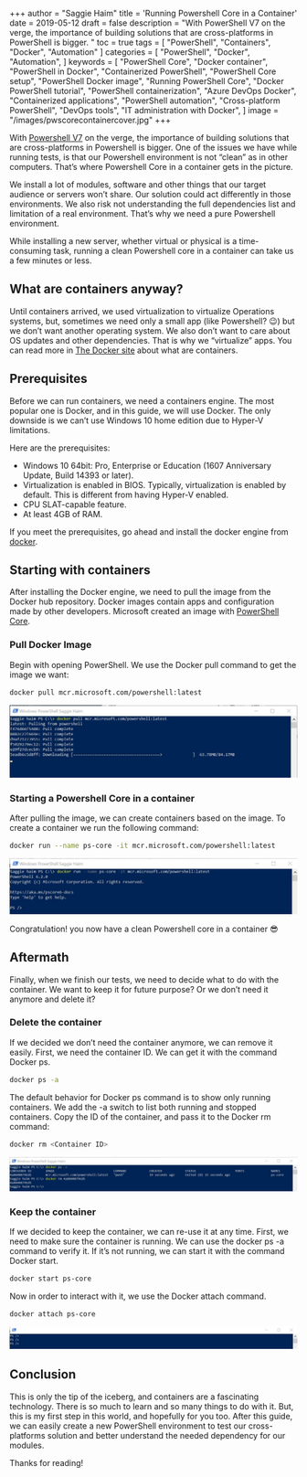+++
author = "Saggie Haim"
title = 'Running Powershell Core in a Container'
date = 2019-05-12
draft = false
description = "With PowerShell V7 on the verge, the importance of building solutions that are cross-platforms in PowerShell is bigger. "
toc = true
tags = [
    "PowerShell",
    "Containers",
    "Docker",
    "Automation"
]
categories = [
    "PowerShell",
    "Docker",
    "Automation",
]
keywords = [
    "PowerShell Core",
    "Docker container",
    "PowerShell in Docker",
    "Containerized PowerShell",
    "PowerShell Core setup",
    "PowerShell Docker image",
    "Running PowerShell Core",
    "Docker PowerShell tutorial",
    "PowerShell containerization",
    "Azure DevOps Docker",
    "Containerized applications",
    "PowerShell automation",
    "Cross-platform PowerShell",
    "DevOps tools",
    "IT administration with Docker",
]
image = "/images/pwscorecontainercover.jpg"
+++

With [Powershell V7](https://devblogs.microsoft.com/powershell/the-next-release-of-powershell-powershell-7/) on the verge, the importance of building solutions that are cross-platforms in Powershell is bigger.
One of the issues we have while running tests, is that our Powershell environment is not “clean” as in other computers.
That’s where Powershell Core in a container gets in the picture.

We install a lot of modules, software and other things that our target audience or servers won’t share.
Our solution could act differently in those environments. We also risk not understanding the full dependencies list and limitation of a real environment. That’s why we need a pure Powershell environment.

While installing a new server, whether virtual or physical is a time-consuming task, running a clean Powershell core in a container can take us a few minutes or less.

## What are containers anyway?

Until containers arrived, we used virtualization to virtualize Operations systems, but, sometimes we need only a small app (like Powershell? 😉) but we don’t want another operating system.
We also don’t want to care about OS updates and other dependencies.
That is why we “virtualize” apps. You can read more in [The Docker site](https://www.docker.com/resources/what-container) about what are containers.

## Prerequisites

Before we can run containers, we need a containers engine.
The most popular one is Docker, and in this guide, we will use Docker.
The only downside is we can’t use Windows 10 home edition due to Hyper-V limitations.

Here are the prerequisites:

- Windows 10 64bit: Pro, Enterprise or Education (1607 Anniversary Update, Build 14393 or later).
- Virtualization is enabled in BIOS. Typically, virtualization is enabled by default. This is different from having Hyper-V enabled.
- CPU SLAT-capable feature.
- At least 4GB of RAM.

If you meet the prerequisites, go ahead and install the docker engine from [docker](https://hub.docker.com/).

## Starting with containers

After installing the Docker engine, we need to pull the image from the Docker hub repository.
Docker images contain apps and configuration made by other developers.
Microsoft created an image with [PowerShell Core](https://hub.docker.com/_/microsoft-powershell).

### Pull Docker Image

Begin with opening PowerShell.
We use the Docker pull command to get the image we want:

```bash
docker pull mcr.microsoft.com/powershell:latest
```

![Docker engine will now pull the image from Docker repository](./images/image-pull.jpg  "PowerShell terminal running the Docker pull command")

### Starting a Powershell Core in a container

After pulling the image, we can create containers based on the image.
To create a container we run the following command:

```bash
docker run --name ps-core -it mcr.microsoft.com/powershell:latest
```

![Easy as this](./images/run-container.jpg  "PowerShell terminal running the Docker Run command")

Congratulation! you now have a clean Powershell core in a container 😎

## Aftermath

Finally, when we finish our tests, we need to decide what to do with the container.
We want to keep it for future purpose? Or we don’t need it anymore and delete it?

### Delete the container

If we decided we don’t need the container anymore, we can remove it easily.
First, we need the container ID. We can get it with the command Docker ps.

```bash
docker ps -a
```

The default behavior for Docker ps command is to show only running containers.
We add the -a switch to list both running and stopped containers.
Copy the ID of the container, and pass it to the Docker rm command:

```bash
docker rm <Container ID>
```

![Removing containers](./images/delete-container.jpg  "PowerShell terminal running the Docker rm command")

### Keep the container

If we decided to keep the container, we can re-use it at any time.
First, we need to make sure the container is running. We can use the docker ps -a command to verify it.
If it’s not running, we can start it with the command Docker start.

```bash
docker start ps-core
```

Now in order to interact with it, we use the Docker attach command.

```bash
docker attach ps-core
```

![And we are in again](./images/Container-attach-1.jpg  "PowerShell terminal running the Docker attach command")

## Conclusion

This is only the tip of the iceberg, and containers are a fascinating technology.
There is so much to learn and so many things to do with it.
But, this is my first step in this world, and hopefully for you too.
After this guide, we can easily create a new PowerShell environment to test our cross-platforms solution and better understand the needed dependency for our modules.

Thanks for reading!
